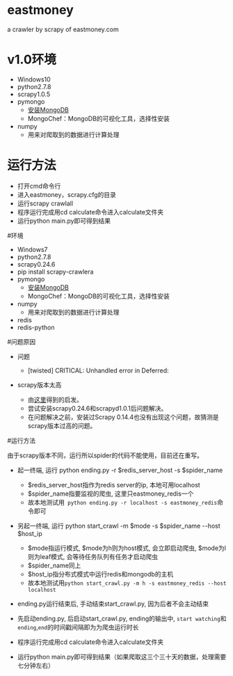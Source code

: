 # eastmoney

a crawler by scrapy of eastmoney.com

# v1.0环境

+ Windows10
+ python2.7.8
+ scrapy1.0.5
+ pymongo
	+ [安装MongoDB](http://www.runoob.com/mongodb/mongodb-window-install.html)
	+ MongoChef：MongoDB的可视化工具，选择性安装
+ numpy
	+ 用来对爬取到的数据进行计算处理

# 运行方法

+ 打开cmd命令行
+ 进入eastmoney，scrapy.cfg的目录
+ 运行scrapy crawlall
+ 程序运行完成用cd calculate命令进入calculate文件夹
+ 运行python main.py即可得到结果

#环境

+ Windows7
+ python2.7.8
+ scrapy0.24.6
+ pip install scrapy-crawlera
+ pymongo
	+ [安装MongoDB](http://www.runoob.com/mongodb/mongodb-window-install.html)
	+ MongoChef：MongoDB的可视化工具，选择性安装
+ numpy
	+ 用来对爬取到的数据进行计算处理
+ redis
+ redis-python

#问题原因

+ 问题

	+ [twisted] CRITICAL: Unhandled error in Deferred:

+ scrapy版本太高

	+ 由[这里](https://github.com/scrapy/scrapyd/issues/110)得到的启发。
	+ 尝试安装scrapy0.24.6和scrapyd1.0.1后问题解决。
	+ 在问题解决之前，安装过Scrapy 0.14.4也没有出现这个问题，故猜测是scrapy版本过高的问题。

#运行方法

由于scrapy版本不同，运行所以spider的代码不能使用，目前还在重写。

+ 起一终端, 运行 python ending.py -r $redis_server_host -s $spider_name
	- $redis_server_host指作为redis server的ip, 本地可用localhost
	- $spider_name指要监视的爬虫, 这里只eastmoney_redis一个
	- 故本地测试用` python ending.py -r localhost -s eastmoney_redis`命令即可
+ 另起一终端, 运行 python start_crawl -m $mode -s $spider_name --host $host_ip
	- $mode指运行模式, $mode为h则为host模式, 会立即启动爬虫, $mode为l则为leaf模式, 会等待任务队列有任务才启动爬虫
	- $spider_name同上
	- $host_ip指分布式模式中运行redis和mongodb的主机
	- 故本地测试用`python start_crawl.py -m h -s eastmoney_redis --host localhost`
+ ending.py运行结束后, 手动结束start_crawl.py, 因为后者不会主动结束
+ 先启动ending.py, 后启动start_crawl.py, ending的输出中, `start watching`和`ending`,`end`的时间戳间隔即为为爬虫运行时长

+ 程序运行完成用cd calculate命令进入calculate文件夹
+ 运行python main.py即可得到结果（如果爬取这三个三十天的数据，处理需要七分钟左右）